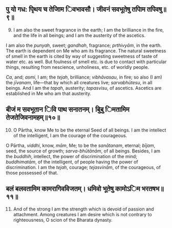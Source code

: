 ## पु यो गध: पृिथय च तेजािम िवभावसौ। जीवनं सवभूतेषु तपािम तपिवषु॥९॥

9. I am also the sweet fragrance in the earth; I am the brilliance in the fire, and the life in all beings; and I am the austerity of the ascetics.

I am also the *punyah*, sweet; *gandhah*, fragrance; *prthivyām*, in the earth. The earth is dependent on Me who am its fragrance. The natural sweetness of smell in the earth is cited by way of suggesting sweetness of taste of water etc. as well. But foulness of smell etc. is due to contact with particular things, resulting from nescience, unholiness, etc. of worldly people.

*Ca*, and; *asmi*, I am; the *tejah*, brilliance; *vibhāvasau*, in fire; so also (I am) the *jīvanam*, life—that by which all creatures live; *sarvabhūtesu*, in all beings. And I am the *tapah*, austerity; *tapasvisu*, of ascetics. Ascetics are established in Me who am that austerity.

## बीजं म सवभूतान िवि पाथ सनातनम्। बुिबु िमतामिम तेजतेजिवनामहम्॥१०॥

10. O Pārtha, know Me to be the eternal Seed of all beings. I am the intellect of the intelligent, I am the courage of the courageous.

O Pārtha, *viddhi*, know, *mām*, Me; to be the *sanātanam*, eternal; *bījam*, seed, the source of growth; *sarva-bhūtānām*, of all beings. Besides, I am the *buddhih*, intellect, the power of discrimination of the mind; *buddhimatām*, of the intelligent, of people having the power of discrimination. I am the *tejah*, courage; *tejasvinām*, of the courageous, of those possessed of that.

## बलं बलवतामिम कामरागिवविजतम्। धमिवो भूतेषु कामोऽिम भरतषभ॥११॥

11. And of the strong I am the strength which is devoid of passion and attachment. Among creatures I am desire which is not contrary to righteousness, O scion of the Bharata dynasty.